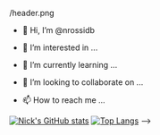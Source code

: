 /header.png

- 👋 Hi, I’m @nrossidb

- 👀 I’m interested in ...

- 🌱 I’m currently learning ...

- 💞️ I’m looking to collaborate on ...

- 📫 How to reach me ...

[![Nick's GitHub stats](https://github-readme-stats.vercel.app/api?username=nrossidb)](https://github.com/nrossidb&theme=cobalt/github-readme-stats)
[![Top Langs](https://github-readme-stats.vercel.app/api/top-langs/?username=nrossidb)](https://github.com/nrossidb/github-readme-stats)
-->
